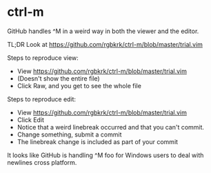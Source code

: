 ctrl-m
======

GitHub handles ^M in a weird way in both the viewer and the editor.

TL;DR Look at https://github.com/rgbkrk/ctrl-m/blob/master/trial.vim

Steps to reproduce view:
- View https://github.com/rgbkrk/ctrl-m/blob/master/trial.vim
- (Doesn't show the entire file)
- Click Raw, and you get to see the whole file

Steps to reproduce edit:
- View https://github.com/rgbkrk/ctrl-m/blob/master/trial.vim
- Click Edit
- Notice that a weird linebreak occurred and that you can't commit.
- Change something, submit a commit
- The linebreak change is included as part of your commit

It looks like GitHub is handling ^M foo for Windows users to deal with newlines cross platform.

